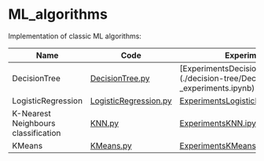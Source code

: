 # ML_algorithms
Implementation of classic ML algorithms:

|Name| Code | Experiments | Date|
|----|----|----| :----: |
|DecisionTree|[DecisionTree.py](./decision-tree/decision-tree.py)|[ExperimentsDecisionTree.ipynb](./decision-tree/DecisionTree _experiments.ipynb)|12.12.2022|
|LogisticRegression|[LogisticRegression.py](./logistic-regression/modules/linear_model.py)|[ExperimentsLogisticRegression.ipynb](./logistic-regression/logistic-regression_experiments.ipynb)|28.11.2022|
|K-Nearest Neighbours <br> classification|[KNN.py](./knn-classification/knn/classification.py)|[ExperimentsKNN.ipynb](./knn-classification/knn_experiments.ipynb)|13.11.2022|
|KMeans|[KMeans.py](./k-means/k-means.py)|[ExperimentsKMeans.ipynb](./k-means/k-means_experiments.ipynb)|26.10.2021|
